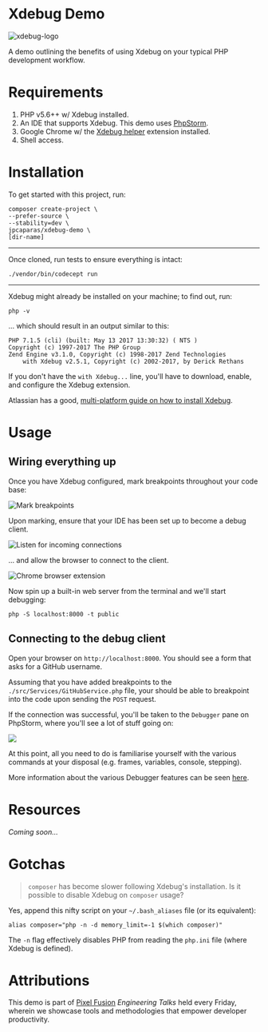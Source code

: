 # Xdebug Demo

![xdebug-logo](https://upload.wikimedia.org/wikipedia/en/5/5e/Xdebug-logo.png)

A demo outlining the benefits of using Xdebug on your typical PHP development workflow.


# Requirements

1. PHP v5.6++ w/ Xdebug installed.
1. An IDE that supports Xdebug. This demo uses [PhpStorm](https://www.jetbrains.com/phpstorm/).
1. Google Chrome w/ the [Xdebug helper](https://chrome.google.com/webstore/detail/xdebug-helper/eadndfjplgieldjbigjakmdgkmoaaaoc?hl=en) extension installed.
1. Shell access.


# Installation

To get started with this project, run:

    composer create-project \
    --prefer-source \
    --stability=dev \
    jpcaparas/xdebug-demo \
    [dir-name]
    
---

Once cloned, run tests to ensure everything is intact:

    ./vendor/bin/codecept run
    
    
---

Xdebug might already be installed on your machine; to find out, run:

    php -v
    
... which should result in an output similar to this:

    PHP 7.1.5 (cli) (built: May 13 2017 13:30:32) ( NTS )
    Copyright (c) 1997-2017 The PHP Group
    Zend Engine v3.1.0, Copyright (c) 1998-2017 Zend Technologies
        with Xdebug v2.5.1, Copyright (c) 2002-2017, by Derick Rethans


If you don't have the `with Xdebug...` line, you'll have to download, enable, and configure the Xdebug extension.

Atlassian has a good, [multi-platform guide on how to install Xdebug](https://confluence.jetbrains.com/display/PhpStorm/Xdebug+Installation+Guide).


# Usage

## Wiring everything up

Once you have Xdebug configured, mark breakpoints throughout your code base:

![Mark breakpoints](http://i.imgur.com/Scuv8yLl.jpg)

Upon marking, ensure that your IDE has been set up to become a debug client.

![Listen for incoming connections](http://i.imgur.com/K52Ufz6m.png)

... and allow the browser to connect to the client.

![Chrome browser extension](http://i.imgur.com/jwtbq2Xm.png)

Now spin up a built-in web server from the terminal and we'll start debugging:

    php -S localhost:8000 -t public
    

## Connecting to the debug client
    
Open your browser on `http://localhost:8000`. You should see a form that asks for a GitHub username.

Assuming that you have added breakpoints to the `./src/Services/GitHubService.php` file, your should be able to breakpoint into the code upon sending the `POST` request.

If the connection was successful, you'll be taken to the `Debugger` pane on PhpStorm, where you'll see a lot of stuff going on:

![](http://i.imgur.com/AKMD6Ahl.jpg)

At this point, all you need to do is familiarise yourself with the various commands at your disposal (e.g. frames, variables, console, stepping).

More information about the various Debugger features can be seen [here](https://confluence.jetbrains.com/display/PhpStorm/Zero-configuration+Web+Application+Debugging+with+Xdebug+and+PhpStorm).
    
# Resources

_Coming soon..._


# Gotchas

> `composer` has become slower following Xdebug's installation. Is it possible to disable Xdebug on `composer` usage?
 
Yes, append this nifty script on your `~/.bash_aliases` file (or its equivalent):

    alias composer="php -n -d memory_limit=-1 $(which composer)"

The `-n` flag effectively disables PHP from reading the `php.ini` file (where Xdebug is defined).


# Attributions

This demo is part of [Pixel Fusion](https://pixelfusion.co.nz) _Engineering Talks_ held every Friday, wherein we showcase tools and methodologies that empower developer productivity.
